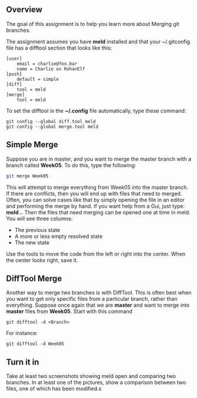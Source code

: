 ## Overview

The goal of this assignment is to help you learn more about Merging git branches.

The assignment assumes you have **meld** installed and that your ~/.gitconfig file has a difftool section that looks like this:

```
[user]
	email = charlie@foo.bar
	name = Charlie on RohanElf
[push]
	default = simple
[diff]
	tool = meld
[merge]
	tool = meld
```

To set the difftool in the **~/.config** file automatically, type these command:

```
git config --global diff.tool meld
git config --global merge.tool meld
```

## Simple Merge

Suppose you are in master, and you want to merge the master branch with a branch called **Week05**. To do this, type the following:

```bash
git merge Week05
```

This will attempt to merge everything from Week05 into the master branch. If there are conflicts, then you will end up with files that need to merged. Often, you can solve cases like that by simply opening the file in an editor and performing the merge by hand. If you want help from a Gui, just type: **meld .**. Then the files that need merging can be opened one at time in meld. You will see three columns:

- The previous state
- A more or less empty resolved state
- The new state

Use the tools to move the code from the left or right into the center. When the center looks right, save it.

## DiffTool Merge

Another way to merge two branches is with DiffTool. This is often best when you want to get only specific files from a particular branch, rather than everything. Suppose once again that we are **master** and want to merge into **master** files from **Week05**. Start with this command

```
git difftool -d <Branch>
```

For instance:

```
git difftool -d Week05
```

## Turn it in

Take at least two screenshots showing meld open and comparing two branches. In at least one of the pictures, show a comparison between two files, one of which has been modified.s
